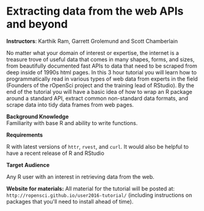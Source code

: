 
# Extracting data from the web APIs and beyond

__Instructors__: Karthik Ram, Garrett Grolemund and Scott Chamberlain  

No matter what your domain of interest or expertise, the internet is a treasure trove of useful data that comes in many shapes, forms, and sizes, from beautifully documented fast APIs to data that need to be scraped from deep inside of 1990s html pages. In this 3 hour tutorial you will learn how to programmatically read in various types of web data from experts in the field (Founders of the rOpenSci project and the training lead of RStudio). By the end of the tutorial you will have a basic idea of how to wrap an R package around a standard API, extract common non-standard data formats, and scrape data into tidy data frames from web pages.

__Background Knowledge__  
Familiarity with base R and ability to write functions.

__Requirements__  

R with latest versions of `httr`, `rvest`, and `curl`. It would also be helpful to have a recent release of R and RStudio

__Target Audience__  

Any R user with an interest in retrieving data from the web.

__Website for materials:__ All material for the tutorial will be posted at: `http://ropensci.github.io/user2016-tutorial/` (including instructions on packages that you'll need to install ahead of time).  



